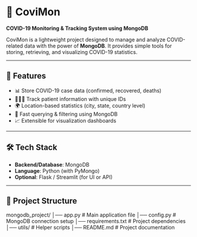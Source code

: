 # 🦠 CoviMon  
**COVID-19 Monitoring & Tracking System using MongoDB**  

CoviMon is a lightweight project designed to manage and analyze COVID-related data with the power of **MongoDB**. It provides simple tools for storing, retrieving, and visualizing COVID-19 statistics.  

---

## 🚀 Features  
- 📊 Store COVID-19 case data (confirmed, recovered, deaths)  
- 🧑‍🤝‍🧑 Track patient information with unique IDs  
- 🌍 Location-based statistics (city, state, country level)  
- 🔎 Fast querying & filtering using MongoDB  
- 📈 Extensible for visualization dashboards  

---

## 🛠️ Tech Stack  
- **Backend/Database**: MongoDB  
- **Language**: Python (with PyMongo)  
- **Optional**: Flask / Streamlit (for UI or API)  

---

## 📂 Project Structure  
mongodb_project/
│── app.py # Main application file
│── config.py # MongoDB connection setup
│── requirements.txt # Project dependencies
│── utils/ # Helper scripts
│── README.md # Project documentation
